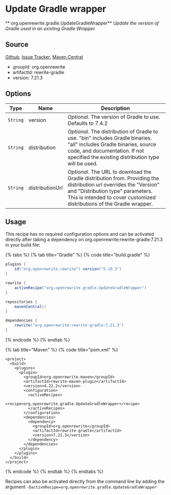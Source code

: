 # Update Gradle wrapper

** org.openrewrite.gradle.UpdateGradleWrapper**
_Update the version of Gradle used in an existing Gradle Wrapper._

## Source

[Github](https://github.com/openrewrite/rewrite-gradle), [Issue Tracker](https://github.com/openrewrite/rewrite-gradle/issues), [Maven Central](https://search.maven.org/artifact/org.openrewrite/rewrite-gradle/7.21.3/jar)

* groupId: org.openrewrite
* artifactId: rewrite-gradle
* version: 7.21.3

## Options

| Type | Name | Description |
| -- | -- | -- |
| `String` | version | *Optional*. The version of Gradle to use. Defaults to 7.4.2 |
| `String` | distribution | *Optional*. The distribution of Gradle to use. "bin" includes Gradle binaries. "all" includes Gradle binaries, source code, and documentation. If not specified the existing distribution type will be used. |
| `String` | distributionUrl | *Optional*. The URL to download the Gradle distribution from. Providing the distribution url overrides the "Version" and "Distribution type" parameters. This is intended to cover customized distributions of the Gradle wrapper. |


## Usage

This recipe has no required configuration options and can be activated directly after taking a dependency on org.openrewrite:rewrite-gradle:7.21.3 in your build file:

{% tabs %}
{% tab title="Gradle" %}
{% code title="build.gradle" %}
```groovy
plugins {
    id("org.openrewrite.rewrite") version("5.19.3")
}

rewrite {
    activeRecipe("org.openrewrite.gradle.UpdateGradleWrapper")
}

repositories {
    mavenCentral()
}

dependencies {
    rewrite("org.openrewrite:rewrite-gradle:7.21.3")
}
```
{% endcode %}
{% endtab %}

{% tab title="Maven" %}
{% code title="pom.xml" %}
```markup
<project>
  <build>
    <plugins>
      <plugin>
        <groupId>org.openrewrite.maven</groupId>
        <artifactId>rewrite-maven-plugin</artifactId>
        <version>4.22.2</version>
        <configuration>
          <activeRecipes>
            <recipe>org.openrewrite.gradle.UpdateGradleWrapper</recipe>
          </activeRecipes>
        </configuration>
        <dependencies>
          <dependency>
            <groupId>org.openrewrite</groupId>
            <artifactId>rewrite-gradle</artifactId>
            <version>7.21.3</version>
          </dependency>
        </dependencies>
      </plugin>
    </plugins>
  </build>
</project>
```
{% endcode %}
{% endtab %}
{% endtabs %}

Recipes can also be activated directly from the command line by adding the argument `-DactiveRecipe=org.openrewrite.gradle.UpdateGradleWrapper`
